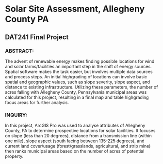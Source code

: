 # Solar Site Assessment, Allegheny County PA
## DAT241 Final Project


### ABSTRACT:

The advent of renewable energy makes finding possible locations for wind and solar farms/facilities an important step in the shift of energy sources.  Spatial software makes the task easier, but involves multiple data sources and process steps.  An initial highgrading of locations can involve basic spatial and geographic values, such as slope severity, slope aspect, and distance to existing infrastructure.  Utilizing these parameters, the number of acres falling with Allegheny County, Pennsylvania municipal areas was calculated for this project, resulting in a final map and table highgrading focus areas for further analysis.


### INQUIRY:

In this project, ArcGIS Pro was used to analyse attributes of Allegheny County, PA to determine prospective locations for solar facilities.  It focuses on slope (less than 20 degrees), distance from a transmission line (within one mile), slope aspect (south facing between 135-225 degrees), and current land cover/usage (forest/grasslands, agricultural, and strip mine) then ranks municipal areas based on the number of acres of potential property.  
